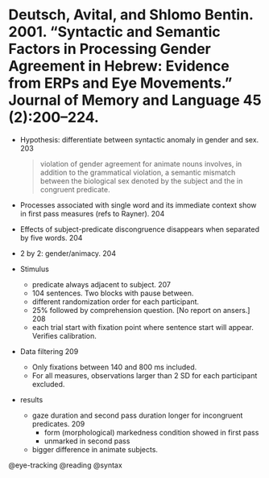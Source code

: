 # Deutsch, Avital, and Shlomo Bentin. 2001. “Syntactic and Semantic Factors in Processing Gender Agreement in Hebrew: Evidence from ERPs and Eye Movements.” Journal of Memory and Language 45 (2):200–224.

- Hypothesis: differentiate between syntactic anomaly in gender and sex. 203

    > violation of gender agreement for animate nouns involves, in addition to the grammatical violation, a semantic mismatch between the biological sex denoted by the subject and the in congruent predicate.  

- Processes associated with single word and its immediate context show in first pass measures (refs to Rayner). 204 

- Effects of subject-predicate discongruence disappears when separated by five words. 204

- 2 by 2: gender/animacy. 204

- Stimulus
  - predicate always adjacent to subject. 207
  - 104 sentences. Two blocks with pause between.
  - different randomization order for each participant.
  - 25% followed by comprehension question. [No report on ansers.] 208
  - each trial start with fixation point where sentence start will appear. Verifies calibration.



- Data filtering 209
  - Only fixations between 140 and 800 ms included.
  - For all measures, observations larger than 2 SD for each participant excluded.

- results
  - gaze duration and second pass duration longer for incongruent predicates. 209 
    - form (morphological) markedness condition showed in first pass
    - unmarked in second pass
  - bigger difference in animate subjects.

@eye-tracking
@reading
@syntax
